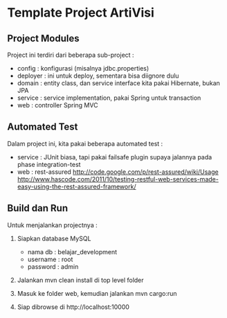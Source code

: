 Template Project ArtiVisi
=========================

Project Modules
---------------

Project ini terdiri dari beberapa sub-project : 
* config : konfigurasi (misalnya jdbc.properties)
* deployer : ini untuk deploy, sementara bisa diignore dulu
* domain : entity class, dan service interface kita pakai Hibernate, bukan JPA
* service : service implementation, pakai Spring untuk transaction
* web : controller Spring MVC

Automated Test
--------------
Dalam project ini, kita pakai beberapa automated test : 
* service : JUnit biasa, tapi pakai failsafe plugin supaya jalannya pada phase integration-test
* web : rest-assured
  http://code.google.com/p/rest-assured/wiki/Usage
  http://www.hascode.com/2011/10/testing-restful-web-services-made-easy-using-the-rest-assured-framework/

Build dan Run
-------------
Untuk menjalankan projectnya : 
1. Siapkan database MySQL
   * nama db : belajar_development
   * username : root
   * password : admin

2. Jalankan mvn clean install di top level folder
3. Masuk ke folder web, kemudian jalankan mvn cargo:run
4. Siap dibrowse di http://localhost:10000
